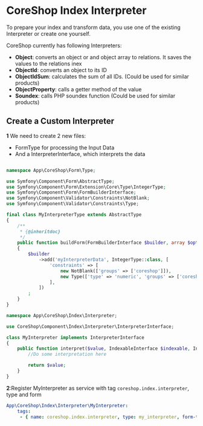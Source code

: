 # CoreShop Index Interpreter

To prepare your index and transform data, you use one of the existing Interpreter or create one yourself.

CoreShop currently has following Interpreters:

 - **Object**: converts an object or and object array to relations. It saves the values to the relations inex
 - **ObjectId**: converts an object to its ID
 - **ObjectIdSum**: calculates the sum of all IDs. (Could be used for similar products)
 - **ObjectProperty**: calls a getter method of the value
 - **Soundex**: calls PHP soundex function (Could be used for similar products)

## Create a Custom Interpreter

**1** We need to create 2 new files:
 - FormType for processing the Input Data
 - And a InterpreterInterface, which interprets the data

```php

namespace App\CoreShop\Form\Type;

use Symfony\Component\Form\AbstractType;
use Symfony\Component\Form\Extension\Core\Type\IntegerType;
use Symfony\Component\Form\FormBuilderInterface;
use Symfony\Component\Validator\Constraints\NotBlank;
use Symfony\Component\Validator\Constraints\Type;

final class MyInterpreterType extends AbstractType
{
    /**
     * {@inheritdoc}
     */
    public function buildForm(FormBuilderInterface $builder, array $options)
    {
        $builder
            ->add('myInterpreterData', IntegerType::class, [
                'constraints' => [
                    new NotBlank(['groups' => ['coreshop']]),
                    new Type(['type' => 'numeric', 'groups' => ['coreshop']]),
                ],
            ])
        ;
    }
}

```

```php
namespace App\CoreShop\Index\Interpreter;

use CoreShop\Component\Index\Interpreter\InterpreterInterface;

class MyInterpreter implements InterpreterInterface
{
    public function interpret($value, IndexableInterface $indexable, IndexColumnInterface $config, array $interpreterConfig = []) {
        //Do some interpretation here

        return $value;
    }
}
```

**2**:Register MyInterpreter as service with tag ```coreshop.index.interpreter```, type and form

```yaml
App\CoreShop\Index\Interpreter\MyInterpreter:
    tags:
     - { name: coreshop.index.interpreter, type: my_interpreter, form-type: App\CoreShop\Form\Type\MyInterpreterType}
```
